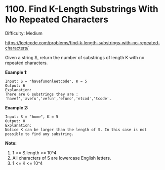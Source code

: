 # 1100. Find K-Length Substrings With No Repeated Characters

Difficulty: Medium

https://leetcode.com/problems/find-k-length-substrings-with-no-repeated-characters/

Given a string S, return the number of substrings of length K with no repeated characters.

**Example 1:**
```
Input: S = "havefunonleetcode", K = 5
Output: 6
Explanation: 
There are 6 substrings they are : 'havef','avefu','vefun','efuno','etcod','tcode'.
```

**Example 2:**
```
Input: S = "home", K = 5
Output: 0
Explanation: 
Notice K can be larger than the length of S. In this case is not possible to find any substring.
```

**Note:**
1. 1 <= S.length <= 10^4
2. All characters of S are lowercase English letters.
3. 1 <= K <= 10^4
